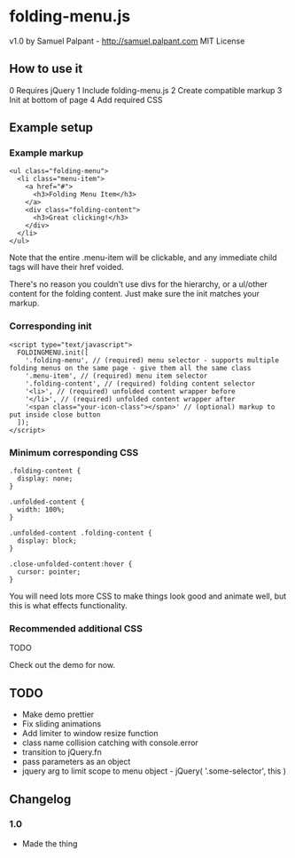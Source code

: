 # folding-menu.js
v1.0
by Samuel Palpant - http://samuel.palpant.com
MIT License

## How to use it
0 Requires jQuery
1 Include folding-menu.js
2 Create compatible markup
3 Init at bottom of page
4 Add required CSS

## Example setup
### Example markup
    <ul class="folding-menu">
      <li class="menu-item">
        <a href="#">
          <h3>Folding Menu Item</h3>
        </a>
        <div class="folding-content">
          <h3>Great clicking!</h3>
        </div>
      </li>
    </ul>

Note that the entire .menu-item will be clickable, and any immediate child <a> tags will have their href voided.

There's no reason you couldn't use divs for the hierarchy, or a ul/other content for the folding content. Just make sure the init matches your markup.

### Corresponding init
    <script type="text/javascript">
      FOLDINGMENU.init([
        '.folding-menu', // (required) menu selector - supports multiple folding menus on the same page - give them all the same class
        '.menu-item', // (required) menu item selector
        '.folding-content', // (required) folding content selector
        '<li>', // (required) unfolded content wrapper before
        '</li>', // (required) unfolded content wrapper after
        '<span class="your-icon-class"></span>' // (optional) markup to put inside close button
      ]);
    </script>

### Minimum corresponding CSS
    .folding-content {
      display: none;
    }

    .unfolded-content {
      width: 100%;
    }

    .unfolded-content .folding-content {
      display: block;
    }

    .close-unfolded-content:hover {
      cursor: pointer;
    }

You will need lots more CSS to make things look good and animate well, but this is what effects functionality.

### Recommended additional CSS

TODO

Check out the demo for now.

## TODO
  - Make demo prettier
  - Fix sliding animations
  - Add limiter to window resize function
  - class name collision catching with console.error
  - transition to jQuery.fn
  - pass parameters as an object
  - jquery arg to limit scope to menu object - jQuery( '.some-selector', this )

## Changelog

### 1.0
  - Made the thing
